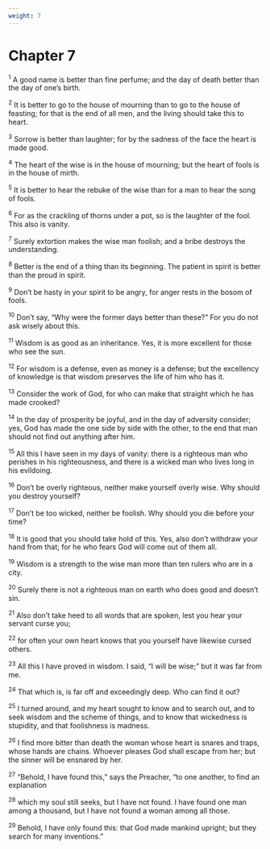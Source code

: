 ```yaml
---
weight: 7
---
```


# Chapter 7

<sup>1</sup> A good name is better than fine perfume; and the day of death better than the day of one’s birth. 

<sup>2</sup> It is better to go to the house of mourning than to go to the house of feasting; for that is the end of all men, and the living should take this to heart. 

<sup>3</sup> Sorrow is better than laughter; for by the sadness of the face the heart is made good. 

<sup>4</sup> The heart of the wise is in the house of mourning; but the heart of fools is in the house of mirth. 

<sup>5</sup> It is better to hear the rebuke of the wise than for a man to hear the song of fools. 

<sup>6</sup> For as the crackling of thorns under a pot, so is the laughter of the fool. This also is vanity. 

<sup>7</sup> Surely extortion makes the wise man foolish; and a bribe destroys the understanding. 

<sup>8</sup> Better is the end of a thing than its beginning. The patient in spirit is better than the proud in spirit. 

<sup>9</sup> Don’t be hasty in your spirit to be angry, for anger rests in the bosom of fools. 

<sup>10</sup> Don’t say, “Why were the former days better than these?” For you do not ask wisely about this. 

<sup>11</sup> Wisdom is as good as an inheritance. Yes, it is more excellent for those who see the sun. 

<sup>12</sup> For wisdom is a defense, even as money is a defense; but the excellency of knowledge is that wisdom preserves the life of him who has it. 

<sup>13</sup> Consider the work of God, for who can make that straight which he has made crooked? 

<sup>14</sup> In the day of prosperity be joyful, and in the day of adversity consider; yes, God has made the one side by side with the other, to the end that man should not find out anything after him. 

<sup>15</sup> All this I have seen in my days of vanity: there is a righteous man who perishes in his righteousness, and there is a wicked man who lives long in his evildoing. 

<sup>16</sup> Don’t be overly righteous, neither make yourself overly wise. Why should you destroy yourself? 

<sup>17</sup> Don’t be too wicked, neither be foolish. Why should you die before your time? 

<sup>18</sup> It is good that you should take hold of this. Yes, also don’t withdraw your hand from that; for he who fears God will come out of them all. 

<sup>19</sup> Wisdom is a strength to the wise man more than ten rulers who are in a city. 

<sup>20</sup> Surely there is not a righteous man on earth who does good and doesn’t sin. 

<sup>21</sup> Also don’t take heed to all words that are spoken, lest you hear your servant curse you; 

<sup>22</sup> for often your own heart knows that you yourself have likewise cursed others. 

<sup>23</sup> All this I have proved in wisdom. I said, “I will be wise;” but it was far from me. 

<sup>24</sup> That which is, is far off and exceedingly deep. Who can find it out? 

<sup>25</sup> I turned around, and my heart sought to know and to search out, and to seek wisdom and the scheme of things, and to know that wickedness is stupidity, and that foolishness is madness. 

<sup>26</sup> I find more bitter than death the woman whose heart is snares and traps, whose hands are chains. Whoever pleases God shall escape from her; but the sinner will be ensnared by her. 

<sup>27</sup> “Behold, I have found this,” says the Preacher, “to one another, to find an explanation 

<sup>28</sup> which my soul still seeks, but I have not found. I have found one man among a thousand, but I have not found a woman among all those. 

<sup>29</sup> Behold, I have only found this: that God made mankind upright; but they search for many inventions.” 


